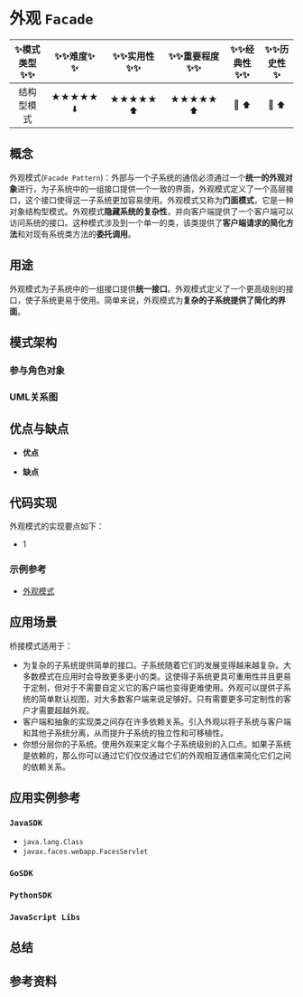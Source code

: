 # 外观 `Facade`

| :sparkles:模式类型:sparkles::sparkles:|:sparkles::sparkles:难度:sparkles:  :sparkles: | :sparkles::sparkles:实用性:sparkles::sparkles: | :sparkles::sparkles:重要程度:sparkles::sparkles: |  :sparkles::sparkles:经典性:sparkles::sparkles: | :sparkles::sparkles:历史性:sparkles: |
| :----------------------------------------: | :-----------------------------------------------: | :-------------------------------------------------: | :----------------------------------------------------: | :--------------------------------------------------: | :--------------------------------------: |
|                 结构型模式                           |                ★★★★★ :arrow_down:                 |                  ★★★★★ :arrow_up:                   |                    ★★★★★ :arrow_up:                    |              :green_heart:  :arrow_up:               |        :green_heart:  :arrow_up:         |

## 概念
外观模式(`Facade Pattern`)：外部与一个子系统的通信必须通过一个**统一的外观对象**进行，为子系统中的一组接口提供一个一致的界面，外观模式定义了一个高层接口，这个接口使得这一子系统更加容易使用。外观模式又称为**门面模式**，它是一种对象结构型模式。外观模式**隐藏系统的复杂性**，并向客户端提供了一个客户端可以访问系统的接口。这种模式涉及到一个单一的类，该类提供了**客户端请求的简化方法**和对现有系统类方法的**委托调用**。

## 用途
外观模式为子系统中的一组接口提供**统一接口**。外观模式定义了一个更高级别的接口，使子系统更易于使用。简单来说，外观模式为**复杂的子系统提供了简化的界面**。


## 模式架构



### 参与角色对象



### UML关系图



## 优点与缺点
+ **优点**

+ **缺点**


## 代码实现
外观模式的实现要点如下：
+ 1

### 示例参考
+ [外观模式](./java/io/github/hooj0/facade/)

## 应用场景
桥接模式适用于：
+ 为复杂的子系统提供简单的接口。子系统随着它们的发展变得越来越复杂。大多数模式在应用时会导致更多更小的类。这使得子系统更具可重用性并且更易于定制，但对于不需要自定义它的客户端也变得更难使用。外观可以提供子系统的简单默认视图，对大多数客户端来说足够好。只有需要更多可定制性的客户才需要超越外观。
+ 客户端和抽象的实现类之间存在许多依赖关系。引入外观以将子系统与客户端和其他子系统分离，从而提升子系统的独立性和可移植性。
+ 你想分层你的子系统。使用外观来定义每个子系统级别的入口点。如果子系统是依赖的，那么你可以通过它们仅仅通过它们的外观相互通信来简化它们之间的依赖关系。

## 应用实例参考

### `JavaSDK` 
+ `java.lang.Class`
+ `javax.faces.webapp.FacesServlet`

### `GoSDK`

### `PythonSDK`

### `JavaScript Libs`



## 总结



## 参考资料





